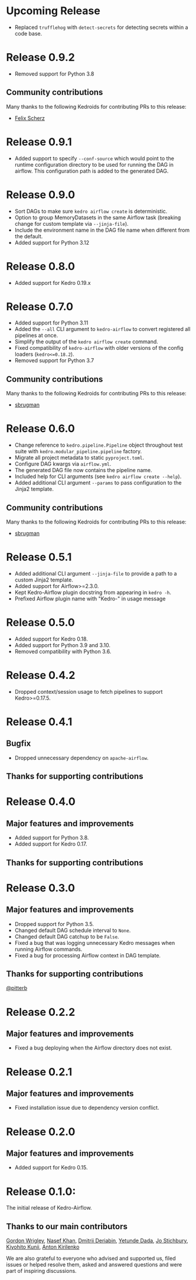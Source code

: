 # Upcoming Release
* Replaced `trufflehog` with `detect-secrets` for detecting secrets within a code base.

# Release 0.9.2
* Removed support for Python 3.8

## Community contributions
Many thanks to the following Kedroids for contributing PRs to this release:

* [Felix Scherz](https://github.com/felixscherz)

# Release 0.9.1
* Added support to specify `--conf-source` which would point to the runtime configuration directory to be used for running the DAG in airflow. This configuration path is added to the generated DAG.

# Release 0.9.0
* Sort DAGs to make sure `kedro airflow create` is deterministic.
* Option to group MemoryDatasets in the same Airflow task (breaking change for custom template via `--jinja-file`).
* Include the environment name in the DAG file name when different from the default.
* Added support for Python 3.12

# Release 0.8.0
* Added support for Kedro 0.19.x

# Release 0.7.0
* Added support for Python 3.11
* Added the `--all` CLI argument to `kedro-airflow` to convert registered all pipelines at once.
* Simplify the output of the `kedro airflow create` command.
* Fixed compatibility of `kedro-airflow` with older versions of the config loaders (`kedro<=0.18.2`).
* Removed support for Python 3.7

## Community contributions
Many thanks to the following Kedroids for contributing PRs to this release:

* [sbrugman](https://github.com/sbrugman)

# Release 0.6.0
* Change reference to `kedro.pipeline.Pipeline` object throughout test suite with `kedro.modular_pipeline.pipeline` factory.
* Migrate all project metadata to static `pyproject.toml`.
* Configure DAG kwargs via `airflow.yml`.
* The generated DAG file now contains the pipeline name.
* Included help for CLI arguments (see `kedro airflow create --help`).
* Added additional CLI argument `--params` to pass configuration to the Jinja2 template.

## Community contributions
Many thanks to the following Kedroids for contributing PRs to this release:

* [sbrugman](https://github.com/sbrugman)

# Release 0.5.1
* Added additional CLI argument `--jinja-file` to provide a path to a custom Jinja2 template.
* Added support for Airflow>=2.3.0.
* Kept Kedro-Airflow plugin docstring from appearing in `kedro -h`.
* Prefixed Airflow plugin name with "Kedro-" in usage message

# Release 0.5.0
* Added support for Kedro 0.18.
* Added support for Python 3.9 and 3.10.
* Removed compatibility with Python 3.6.

# Release 0.4.2
* Dropped context/session usage to fetch pipelines to support Kedro>=0.17.5.

# Release 0.4.1

## Bugfix
* Dropped unnecessary dependency on `apache-airflow`.

## Thanks for supporting contributions

# Release 0.4.0

## Major features and improvements
* Added support for Python 3.8.
* Added support for Kedro 0.17.

## Thanks for supporting contributions

# Release 0.3.0

## Major features and improvements
* Dropped support for Python 3.5.
* Changed default DAG schedule interval to `None`.
* Changed default DAG catchup to be `False`.
* Fixed a bug that was logging unnecessary Kedro messages when running Airflow commands.
* Fixed a bug for processing Airflow context in DAG template.

## Thanks for supporting contributions
[@pitterb](https://github.com/pitterb)

# Release 0.2.2

## Major features and improvements
* Fixed a bug deploying when the Airflow directory does not exist.

# Release 0.2.1

## Major features and improvements
* Fixed installation issue due to dependency version conflict.

# Release 0.2.0

## Major features and improvements
* Added support for Kedro 0.15.

# Release 0.1.0:

The initial release of Kedro-Airflow.

## Thanks to our main contributors

[Gordon Wrigley](https://github.com/tolomea), [Nasef Khan](https://github.com/nakhan98), [Dmitrii Deriabin](https://github.com/DmitryDeryabin), [Yetunde Dada](https://github.com/yetudada), [Jo Stichbury](https://github.com/stichbury), [Kiyohito Kunii](https://github.com/921kiyo), [Anton Kirilenko](https://github.com/Flid)

We are also grateful to everyone who advised and supported us, filed issues or helped resolve them, asked and answered questions and were part of inspiring discussions.

